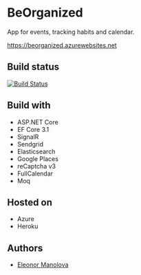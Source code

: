 # BeOrganized
App for events, tracking habits and calendar.

https://beorganized.azurewebsites.net

## Build status

[![Build Status](https://dev.azure.com/BeOrganized/BeOrganized/_apis/build/status/BeOrganized-Azure%20Web%20App%20for%20ASP.NET-CI?branchName=master)](https://dev.azure.com/BeOrganized/BeOrganized/_build/latest?definitionId=2&branchName=master)

## Build with
* ASP.NET Core
* EF Core 3.1
* SignalR
* Sendgrid
* Elasticsearch
* Google Places
* reCaptcha v3
* FullCalendar
* Moq

## Hosted on
* Azure
* Heroku

## Authors

- [Eleonor Manolova](https://github.com/EleonorManolova)
